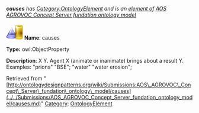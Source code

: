 ___causes__ has [Category:OntologyElement](../../Category/OntologyElement.md "Category:OntologyElement") and is an [element of](../../Property/ElementOf.md "Property:ElementOf") [AOS AGROVOC Concept Server fundation ontology model](../../Submissions/AOS_AGROVOC_Concept_Server_fundation_ontology_model.md "Submissions:AOS AGROVOC Concept Server fundation ontology model")_


  




[![ObjectProperty](../../images/thumb/c/c3/ObjectProperty.gif/45px-ObjectProperty.gif)](../../Image/ObjectProperty.gif.md "ObjectProperty")
__Name__: causes 


__Type:__ owl:ObjectProperty 


__Description__: X <causes> Y. Agent X (animate or inanimate) brings about a result Y. Examples: "prions" <causes> "BSE"; "water" <causes> "water erosion"; 





Retrieved from "[http://ontologydesignpatterns.org/wiki/Submissions:AOS\_AGROVOC\_Concept\_Server\_fundation\_ontology\_model/causes](../../Submissions/AOS_AGROVOC_Concept_Server_fundation_ontology_model/causes.md)"
 [Category](http://ontologydesignpatterns.org/wiki/Special:Categories "Special:Categories"): [OntologyElement](../../Category/OntologyElement.md "Category:OntologyElement")